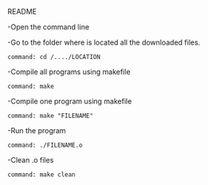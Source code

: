 README

-Open the command line 


-Go to the folder where is located all the downloaded files.
	
	command: cd /..../LOCATION


-Compile all programs using makefile
	
	command: make

-Compile one program using makefile
	
	command: make "FILENAME"


-Run the program
	
	command: ./FILENAME.o

-Clean .o files
	
	command: make clean

